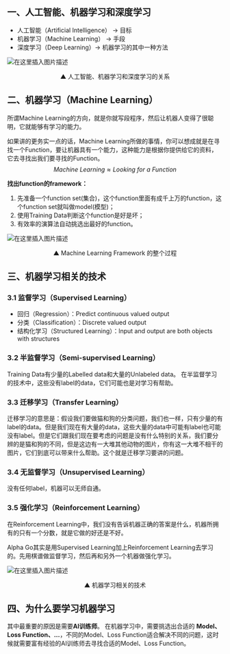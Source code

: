 ## 一、人工智能、机器学习和深度学习

- 人工智能（Artificial Intelligence） $\to$ 目标
- 机器学习（Machine Learning） $\to$ 手段
- 深度学习（Deep Learning）$\to$ 机器学习的其中一种方法

![在这里插入图片描述](https://img-blog.csdnimg.cn/99f26eea4e324f00a54817e6ec37b1ec.png)
<center>▲ 人工智能、机器学习和深度学习的关系</center>

## 二、机器学习（Machine Learning）

所谓Machine Learning的方向，就是你就写段程序，然后让机器人变得了很聪明，它就能够有学习的能力。

如果讲的更务实一点的话，Machine Learning所做的事情，你可以想成就是在寻找一个Function，要让机器具有一个能力，这种能力是根据你提供给它的资料，它去寻找出我们要寻找的Function。
$$Machine \ Learning \approx Looking \ for \ a \ Function$$

**找出function的framework：**

 1. 先准备一个function set(集合)，这个function里面有成千上万的function，这个function set就叫做model(模型)；
 2. 使用Training Data判断这个function是好是坏；
 3. 有效率的演算法自动挑选出最好的function。

![在这里插入图片描述](https://img-blog.csdnimg.cn/58c22939cd2d4f0799b1f60f2dd8a201.png)
<center>▲ Machine Learning Framework 的整个过程 </center>

## 三、机器学习相关的技术
### 3.1 监督学习（Supervised Learning）
- 回归（Regression）：Predict continuous valued output
- 分类（Classification）：Discrete valued output
- 结构化学习（Structured Learning）：lnput and output are both objects with structures
### 3.2 半监督学习（Semi-supervised Learning）
Training Data有少量的Labelled data和大量的Unlabeled data。
在半监督学习的技术中，这些没有label的data，它们可能也是对学习有帮助。
### 3.3 迁移学习（Transfer Learning）
迁移学习的意思是：假设我们要做猫和狗的分类问题，我们也一样，只有少量的有label的data。但是我们现在有大量的data，这些大量的data中可能有label也可能没有label。但是它们跟我们现在要考虑的问题是没有什么特别的关系，我们要分辨的是猫和狗的不同，但是这边有一大堆其他动物的图片，你有这一大堆不相干的图片，它们到底可以带来什么帮助。这个就是迁移学习要讲的问题。
### 3.4 无监督学习（Unsupervised Learning）
没有任何label，机器可以无师自通。
### 3.5 强化学习（Reinforcement Learning）
在Reinforcement Learning中，我们没有告诉机器正确的答案是什么，机器所拥有的只有一个分数，就是它做的好还是不好。

Alpha Go其实是用Supervised Learning加上Reinforcement Learning去学习的。先用棋谱做监督学习，然后再和另外一个机器做强化学习。

![在这里插入图片描述](https://img-blog.csdnimg.cn/94e168862415465e9178f0c787b91988.png)
<center>▲ 机器学习相关的技术 </center>

## 四、为什么要学习机器学习
其中最重要的原因是需要**AI训练师**。
在机器学习中，需要挑选出合适的 **Model、Loss Function、...**，不同的Model、Loss Function适合解决不同的问题，这时候就需要富有经验的AI训练师去寻找合适的Model、Loss Function。

